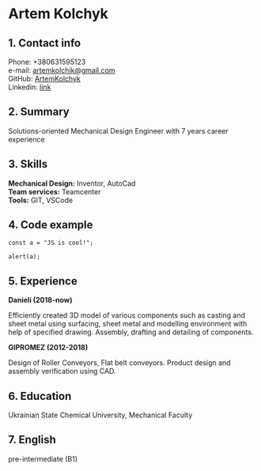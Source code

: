 # Artem Kolchyk


## 1. Contact info
Phone: +380631595123  
e-mail: artemkolchik@gmail.com  
GitHub: [ArtemKolchyk](https://github.com/ArtemKolchyk)  
Linkedin: [link](https://www.linkedin.com/in/artemkolchyk/)  

## 2. Summary

Solutions-oriented Mechanical Design Engineer with 7 years career experience

## 3. Skills

**Mechanical Design:** Inventor, AutoCad  
**Team services:** Teamcenter  
**Tools:** GIT, VSCode  


## 4. Code example

```
const a = "JS is cool!";

alert(a);

```

## 5. Experience 

**Danieli (2018-now)**

Efficiently created 3D model of various components such as casting and sheet 
metal using surfacing, sheet metal and modelling environment with help of 
specified drawing. Assembly, drafting and detailing of components.

**GIPROMEZ  (2012-2018)**

Design of Roller Conveyors, Flat belt conveyors. 
Product design and assembly verification using CAD.

## 6. Education

Ukrainian State Chemical University, Mechanical Faculty

## 7. English

pre-intermediate (B1) 